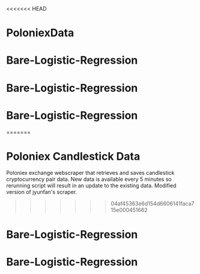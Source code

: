 <<<<<<< HEAD
# PoloniexData
# Bare-Logistic-Regression
# Bare-Logistic-Regression
# Bare-Logistic-Regression
=======
# Poloniex Candlestick Data
Poloniex exchange webscraper that retrieves and saves candlestick cryptocurrency pair data. New data is available every 5 minutes so rerunning script will result in an update to the existing data. Modified version of jyunfan's scraper.
>>>>>>> 04af45363e6d154d6606141faca715e000451662
# Bare-Logistic-Regression
# Bare-Logistic-Regression
